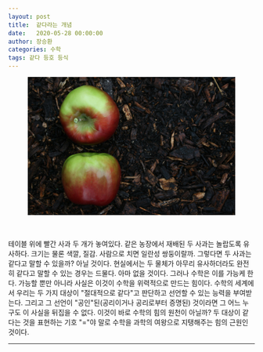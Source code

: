 ```yaml
---
layout: post
title:  같다라는 개념
date:   2020-05-28 00:00:00
author: 장승환
categories: 수학
tags: 같다 등호 등식
---
```


<figure>
<img src="/assets/pics/math/two-apple.jpeg" alt="Apple (Tropicana)">
</figure>

<br>

테이블 위에 빨간 사과 두 개가 놓여있다. 같은 농장에서 재배된 두 사과는 놀랍도록 유사하다. 크기는 물론 색깔, 질감. 사람으로 치면 일란성 쌍둥이랄까. 그렇다면 두 사과는 같다고 말할 수 있을까? 아닐 것이다. 현실에서는 두 물체가 아무리 유사하더라도 완전히 같다고 말할 수 있는 경우는 드물다. 아마 없을 것이다. 그러나 수학은 이를 가능케 한다. 가능할 뿐만 아니라 사실은 이것이 수학을 위력적으로 만드는 힘이다. 수학의 세계에서 우리는 두 가지 대상이 "절대적으로 같다"고 판단하고 선언할 수 있는 능력을 부여받는다. 그리고 그 선언이 "공인"된(공리이거나 공리로부터 증명된) 것이라면 그 어느 누구도 이 사실을 뒤집을 수 없다. 이것이 바로 수학의 힘의 원천이 아닐까? 두 대상이 같다는 것을 표현하는 기호 "="야 말로 수학을 과학의 여왕으로 지탱해주는 힘의 근원인 것이다.

<hr>